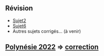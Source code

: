 ## Révision
* [Sujet2](https://github.com/thfruchart/tnsi/blob/main/DS/sujet_2.pdf)
* [Sujet6](https://pixees.fr/informatiquelycee/term/suj_bac/2021/sujet_6.pdf)
* Autres sujets corrigés... (à venir) [](https://pixees.fr/informatiquelycee/term/suj_bac/)
## [Polynésie 2022](https://github.com/thfruchart/tnsi/blob/main/DS/J1PO-2022.pdf) => [correction](https://ens-fr.gitlab.io/algo2/9-BAC/1-jipo1/)
